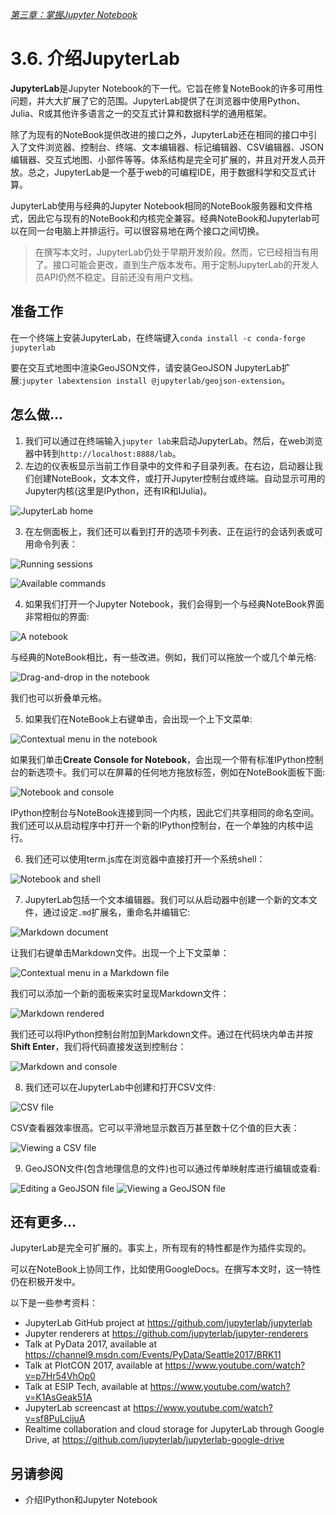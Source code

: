 [*第三章：掌握Jupyter Notebook*](./)

# 3.6. 介绍JupyterLab

**JupyterLab**是Jupyter Notebook的下一代。它旨在修复NoteBook的许多可用性问题，并大大扩展了它的范围。JupyterLab提供了在浏览器中使用Python、Julia、R或其他许多语言之一的交互式计算和数据科学的通用框架。

除了为现有的NoteBook提供改进的接口之外，JupyterLab还在相同的接口中引入了文件浏览器、控制台、终端、文本编辑器、标记编辑器、CSV编辑器、JSON编辑器、交互式地图、小部件等等。体系结构是完全可扩展的，并且对开发人员开放。总之，JupyterLab是一个基于web的可编程IDE，用于数据科学和交互式计算。

JupyterLab使用与经典的Jupyter Notebook相同的NoteBook服务器和文件格式，因此它与现有的NoteBook和内核完全兼容。经典NoteBook和Jupyterlab可以在同一台电脑上并排运行。可以很容易地在两个接口之间切换。

> 在撰写本文时，JupyterLab仍处于早期开发阶段。然而，它已经相当有用了。接口可能会更改，直到生产版本发布。用于定制JupyterLab的开发人员API仍然不稳定。目前还没有用户文档。

## 准备工作

在一个终端上安装JupyterLab，在终端键入`conda install -c conda-forge jupyterlab`

要在交互式地图中渲染GeoJSON文件，请安装GeoJSON JupyterLab扩展:`jupyter labextension install @jupyterlab/geojson-extension`。

## 怎么做...

1. 我们可以通过在终端输入`jupyter lab`来启动JupyterLab。然后，在web浏览器中转到`http://localhost:8888/lab`。
2. 左边的仪表板显示当前工作目录中的文件和子目录列表。在右边，启动器让我们创建NoteBook，文本文件，或打开Jupyter控制台或终端。自动显示可用的Jupyter内核(这里是IPython，还有IR和IJulia)。

![JupyterLab home](06_jupyterlab_files/home.png)

3. 在左侧面板上，我们还可以看到打开的选项卡列表、正在运行的会话列表或可用命令列表：

![Running sessions](06_jupyterlab_files/running.png)

![Available commands](06_jupyterlab_files/commands.png)

4. 如果我们打开一个Jupyter Notebook，我们会得到一个与经典NoteBook界面非常相似的界面:

![A notebook](06_jupyterlab_files/nb.png)

与经典的NoteBook相比，有一些改进。例如，我们可以拖放一个或几个单元格:

![Drag-and-drop in the notebook](06_jupyterlab_files/nbdrag.png)

我们也可以折叠单元格。

5. 如果我们在NoteBook上右键单击，会出现一个上下文菜单:

![Contextual menu in the notebook](06_jupyterlab_files/nbmenu.png)

如果我们单击**Create Console for Notebook**，会出现一个带有标准IPython控制台的新选项卡。我们可以在屏幕的任何地方拖放标签，例如在NoteBook面板下面:

![Notebook and console](06_jupyterlab_files/nbconsole.png)

IPython控制台与NoteBook连接到同一个内核，因此它们共享相同的命名空间。我们还可以从启动程序中打开一个新的IPython控制台，在一个单独的内核中运行。

6. 我们还可以使用term.js库在浏览器中直接打开一个系统shell：

![Notebook and shell](06_jupyterlab_files/nbshell.png)

7. JupyterLab包括一个文本编辑器。我们可以从启动器中创建一个新的文本文件，通过设定`.md`扩展名，重命名并编辑它:

![Markdown document](06_jupyterlab_files/md.png)

让我们右键单击Markdown文件。出现一个上下文菜单：

![Contextual menu in a Markdown file](06_jupyterlab_files/mdmenu.png)

我们可以添加一个新的面板来实时呈现Markdown文件：

![Markdown rendered](06_jupyterlab_files/mdrender.png)

我们还可以将IPython控制台附加到Markdown文件。通过在代码块内单击并按**Shift Enter**，我们将代码直接发送到控制台：

![Markdown and console](06_jupyterlab_files/mdconsole.png)

8. 我们还可以在JupyterLab中创建和打开CSV文件:

![CSV file](06_jupyterlab_files/makecsv.png)

CSV查看器效率很高。它可以平滑地显示数百万甚至数十亿个值的巨大表：

![Viewing a CSV file](06_jupyterlab_files/csv.png)

9. GeoJSON文件(包含地理信息的文件)也可以通过传单映射库进行编辑或查看:

![Editing a GeoJSON file](06_jupyterlab_files/geojson.png)
![Viewing a GeoJSON file](06_jupyterlab_files/leaflet.png)

## 还有更多...

JupyterLab是完全可扩展的。事实上，所有现有的特性都是作为插件实现的。

可以在NoteBook上协同工作，比如使用GoogleDocs。在撰写本文时，这一特性仍在积极开发中。

以下是一些参考资料：

* JupyterLab GitHub project at https://github.com/jupyterlab/jupyterlab
* Jupyter renderers at https://github.com/jupyterlab/jupyter-renderers
* Talk at PyData 2017, available at https://channel9.msdn.com/Events/PyData/Seattle2017/BRK11
* Talk at PlotCON 2017, available at https://www.youtube.com/watch?v=p7Hr54VhOp0
* Talk at ESIP Tech, available at https://www.youtube.com/watch?v=K1AsGeak51A
* JupyterLab screencast at https://www.youtube.com/watch?v=sf8PuLcijuA
* Realtime collaboration and cloud storage for JupyterLab through Google Drive, at https://github.com/jupyterlab/jupyterlab-google-drive

## 另请参阅

* 介绍IPython和Jupyter Notebook
